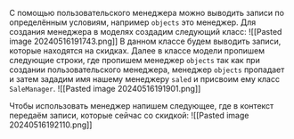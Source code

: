 С помощью пользовательского менеджера можно выводить записи по определённым условиям, например `objects` это менеджер.
Для создания менеджера в моделях создадим следующий класс:
![[Pasted image 20240516191743.png]]
В данном классе будем выводить записи, которые находятся на скидках.
Далее в классе модели пропишем следующие строки, где пропишем менеджер `objects` так как при создании пользовательского менеджера, менеджер `objects` пропадает и затем зададим имя нашему менеджеру `saled` и присвоим ему класс `SaleManager`.
![[Pasted image 20240516191901.png]]

Чтобы использовать менеджер напишем следующее, где в контекст передаём записи, которые сейчас со скидкой:
![[Pasted image 20240516192110.png]]

